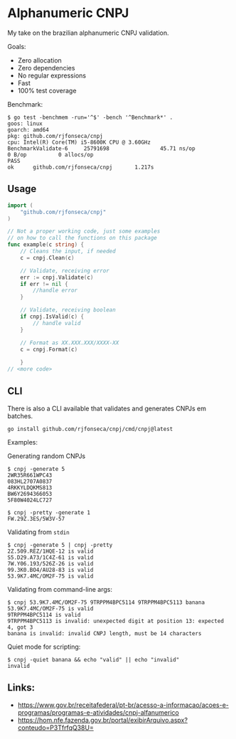 # Alphanumeric CNPJ

My take on the brazilian alphanumeric CNPJ validation.

Goals:
- Zero allocation
- Zero dependencies
- No regular expressions
- Fast
- 100% test coverage

Benchmark:

```shell
$ go test -benchmem -run='^$' -bench '^Benchmark*' .
goos: linux
goarch: amd64
pkg: github.com/rjfonseca/cnpj
cpu: Intel(R) Core(TM) i5-8600K CPU @ 3.60GHz
BenchmarkValidate-6     25791698                45.71 ns/op            0 B/op          0 allocs/op
PASS
ok      github.com/rjfonseca/cnpj       1.217s
```

## Usage

```go
import (
	"github.com/rjfonseca/cnpj"
)

// Not a proper working code, just some examples 
// on how to call the functions on this package
func example(c string) {
    // Cleans the input, if needed
	c = cnpj.Clean(c)

    // Validate, receiving error
	err := cnpj.Validate(c)
    if err != nil {
        //handle error
    }

    // Validate, receiving boolean
    if cnpj.IsValid(c) {
        // handle valid
    }

    // Format as XX.XXX.XXX/XXXX-XX
	c = cnpj.Format(c)
	
    }
// <more code>
```

## CLI

There is also a CLI available that validates and generates CNPJs em batches.

```shell
go install github.com/rjfonseca/cnpj/cmd/cnpj@latest
```

Examples:

Generating random CNPJs

```shell
$ cnpj -generate 5
2WR35R661WPC43
083HL2707A0837
4RKKYLDQKMS813
BW6Y2694366053
5F80W4024LC727

$ cnpj -pretty -generate 1 
FW.29Z.3ES/5W3V-57
```

Validating from `stdin`

```shell
$ cnpj -generate 5 | cnpj -pretty
2Z.509.REZ/1HQE-12 is valid
S5.D29.A73/1C4Z-61 is valid
7W.Y06.193/526Z-26 is valid
99.3K0.BO4/AU28-83 is valid
53.9K7.4MC/OM2F-75 is valid
```

Validating from command-line args:

```shell
$ cnpj 53.9K7.4MC/OM2F-75 9TRPPM4BPC5114 9TRPPM4BPC5113 banana
53.9K7.4MC/OM2F-75 is valid
9TRPPM4BPC5114 is valid
9TRPPM4BPC5113 is invalid: unexpected digit at position 13: expected 4, got 3
banana is invalid: invalid CNPJ length, must be 14 characters
```

Quiet mode for scripting:

```shell
$ cnpj -quiet banana && echo "valid" || echo "invalid"
invalid
```

## Links:

- https://www.gov.br/receitafederal/pt-br/acesso-a-informacao/acoes-e-programas/programas-e-atividades/cnpj-alfanumerico
- https://hom.nfe.fazenda.gov.br/portal/exibirArquivo.aspx?conteudo=P3TfrfqQ38U=